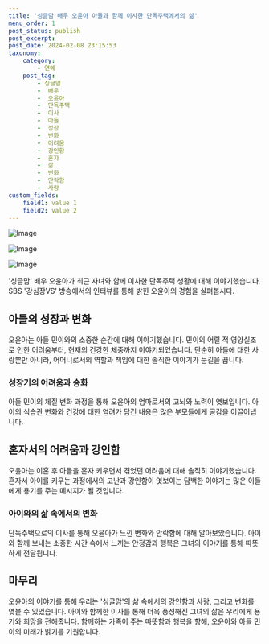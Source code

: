 ```yaml
---
title: '싱글맘 배우 오윤아 아들과 함께 이사한 단독주택에서의 삶'
menu_order: 1
post_status: publish
post_excerpt: 
post_date: 2024-02-08 23:15:53
taxonomy:
    category:
        - 연예
    post_tag:
        - 싱글맘
        -  배우
        -  오윤아
        -  단독주택
        -  이사
        -  아들
        -  성장
        -  변화
        -  어려움
        -  강인함
        -  혼자
        -  삶
        -  변화
        -  안락함
        -  사랑
custom_fields:
    field1: value 1
    field2: value 2
---
```


![Image](https://mimgnews.pstatic.net/image/117/2024/02/07/0003805272_001_20240207004601250.jpg?type=w540)

![Image](https://ssl.pstatic.net/mimgnews/image/117/2024/02/07/0003805272_002_20240207004601289.jpg?type=w540)

![Image](https://mimgnews.pstatic.net/image/117/2024/02/07/0003805272_003_20240207004601340.jpg?type=w540)

'싱글맘' 배우 오윤아가 최근 자녀와 함께 이사한 단독주택 생활에 대해 이야기했습니다. SBS '강심장VS' 방송에서의 인터뷰를 통해 밝힌 오윤아의 경험을 살펴봅시다.
## 아들의 성장과 변화
오윤아는 아들 민이와의 소중한 순간에 대해 이야기했습니다. 민이의 어릴 적 영양실조로 인한 어려움부터, 현재의 건강한 체중까지 이야기되었습니다. 단순히 아들에 대한 사랑뿐만 아니라, 어머니로서의 역할과 책임에 대한 솔직한 이야기가 눈길을 끕니다.
### 성장기의 어려움과 승화
아들 민이의 체질 변화 과정을 통해 오윤아의 엄마로서의 고뇌와 노력이 엿보입니다. 아이의 식습관 변화와 건강에 대한 염려가 담긴 내용은 많은 부모들에게 공감을 이끌어냅니다.
## 혼자서의 어려움과 강인함
오윤아는 이혼 후 아들을 혼자 키우면서 겪었던 어려움에 대해 솔직히 이야기했습니다. 혼자서 아이를 키우는 과정에서의 고난과 강인함이 엿보이는 담백한 이야기는 많은 이들에게 용기를 주는 메시지가 될 것입니다.
### 아이와의 삶 속에서의 변화
단독주택으로의 이사를 통해 오윤아가 느낀 변화와 안락함에 대해 알아보았습니다. 아이와 함께 보내는 소중한 시간 속에서 느끼는 안정감과 행복은 그녀의 이야기를 통해 따뜻하게 전달됩니다.
## 마무리
오윤아의 이야기를 통해 우리는 '싱글맘'의 삶 속에서의 강인함과 사랑, 그리고 변화를 엿볼 수 있었습니다. 아이와 함께한 이사를 통해 더욱 풍성해진 그녀의 삶은 우리에게 용기와 희망을 전해줍니다. 함께하는 가족이 주는 따뜻함과 행복을 향해, 오윤아와 아들 민이의 미래가 밝기를 기원합니다.
